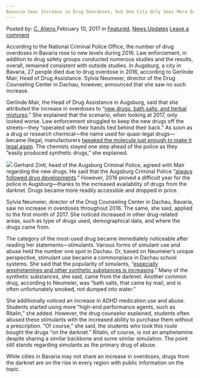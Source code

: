 ```yaml
---
Bavaria Sees Increase in Drug Overdoses, but One City Only Sees More Darknet Drugs
---
```

<article class="post-listing post-18067 post type-post status-publish format-standard has-post-thumbnail hentry category-deepdot-news category-news-updates tag-bavaria tag-city tag-darknet tag-drug tag-drugs tag-increase tag-overdoses tag-sees">
    <div class="post-inner">
        <span>Posted by: <a href="https://www.deepdotweb.com/author/caliens/" title="">C. Aliens </a></span>
    <span>February 10, 2017</span>
    <span>in <a href="https://www.deepdotweb.com/category/deepdot-news/" rel="category tag">Featured</a>, <a href="https://www.deepdotweb.com/category/news-updates/" rel="category tag">News Updates</a></span>
    <span><a href="https://www.deepdotweb.com/2017/02/10/bavaria-sees-increase-drug-overdoses-one-city-sees-darknet-drugs/#respond">Leave a comment</a></span>
    </p>
    <div class="clear"></div>
    <div class="entry">
    <p>According to the National Criminal Police Office, the number of drug overdoses in Bavaria rose to new levels during 2016. Law enforcement, in addition to drug safety groups conducted numerous studies and the results, overall, remained consistent with outside studies. In Augsburg, a city in Bavaria, 27 people died due to drug overdose in 2016, according to Gerlinde Mair, Head of Drug Assistance. Sylvia Neumeier, director of the Drug Counseling Center in Dachau, however, announced that she saw no such increase.</p>
    <p>Gerlinde Mair, the Head of Drug Assistance in Augsburg, said that she attributed the increase in overdoses to “<a href="https://www.deepdotweb.com/2016/12/29/analogs-darknet-killing-growing-number-bavarian-citizens/">new drugs, bath salts, and herbal mixtures</a>.” She explained that the scenario, when looking at 2017, only looked worse. Law enforcement struggled to keep the new drugs off the streets—they “operated with their hands tied behind their back.” As soon as a drug or research chemical—the name used for quasi-legal drugs—became illegal, manufacturers <a href="https://www.deepdotweb.com/2016/10/05/dea-places-fentanyl-analog-schedule/">tweaked the molecule just enough to make it legal again</a>. The chemists stayed one step ahead of the police as they “easily produced synthetic drugs,” she explained.</p>
    <p><img class="wp-image-18072 aligncenter" src="https://www.deepdotweb.com/wp-content/uploads/2017/02/word-image-18.jpeg" srcset="https://www.deepdotweb.com/wp-content/uploads/2017/02/word-image-18.jpeg 572w, https://www.deepdotweb.com/wp-content/uploads/2017/02/word-image-18-300x169.jpeg 300w" sizes="(max-width: 572px) 100vw, 572px"/> Gerhard Zintl, head of the Augsburg Criminal Police, agreed with Mair regarding the new drugs. He said that the Augsburg Criminal Police “<a href="http://www.augsburger-allgemeine.de/augsburg/Zahl-der-Drogentoten-steigt-deutlich-id40008832.html">always followed drug developments</a>.” However, 2016 proved a difficult year for the police in Augsburg—thanks to the increased availability of drugs from the darknet. Drugs became more readily accessible and dropped in price.</p>
    <p>Sylvia Neumeier, director of the Drug Counseling Center in Dachau, Bavaria, saw no increase in overdoses throughout 2016. The same, she said, applied to the first month of 2017. She noticed increased in other drug-related areas, such as type of drugs used, demographical data, and where the drugs came from.</p>
    <p>The category of the most-used drug became immediately noticeable after reading her statements—stimulants. Various forms of simulant use and abuse held the number one spot in Dachau. Or, based on Neumeier&#8217;s unique perspective, stimulant use became a commonplace in Dachau school systems. She said that the popularity of simulants, “<a href="https://www.merkur.de/lokales/dachau/dachau-ort28553/rauschgiftkriminalitaet-auf-schulhoefen-nimmt-zu-7320723.html">especially amphetamines and other synthetic substances is increasing</a>.&#8221; Many of the synthetic substances, she said, came from the darknet. Another common drug, according to Neumeier, was “bath salts, that came by mail, and is often unfortunately smoked, not dumped into water.”</p>
    <p>She additionally noticed an increase in ADHD medication use and abuse. Students started using more “high-end performance agents, such as Ritalin,” she added. However, the drug counselor explained, students often abused these stimulants with the increased ability to purchase them without a prescription. “Of course,” she said, the students who took this route bought the drugs “on the darknet.” Ritalin, of course, is not an amphetamine despite sharing a similar backbone and some similar simulation. The point still stands regarding simulants as the primary drug of abuse.</p>
    <p>While cities in Bavaria may not share an increase in overdoses, drugs from the darknet are on the rise in every region with public information on the topic.</p>
    </div>
    <span style="display:none"><a href="https://www.deepdotweb.com/tag/bavaria/" rel="tag">bavaria</a> <a href="https://www.deepdotweb.com/tag/city/" rel="tag">city</a> <a href="https://www.deepdotweb.com/tag/darknet/" rel="tag">darknet</a> <a href="https://www.deepdotweb.com/tag/drug/" rel="tag">drug</a> <a href="https://www.deepdotweb.com/tag/drugs/" rel="tag">drugs</a> <a href="https://www.deepdotweb.com/tag/increase/" rel="tag">increase</a> <a href="https://www.deepdotweb.com/tag/overdoses/" rel="tag">overdoses</a> <a href="https://www.deepdotweb.com/tag/sees/" rel="tag">sees</a></span> <span style="display:none" class="updated">2017-02-10</span>
    <div style="display:none" class="vcard author" itemprop="author" itemscope itemtype="http://schema.org/Person"><strong class="fn" itemprop="name"><a href="https://www.deepdotweb.com/author/caliens/" title="Posts by C. Aliens" rel="author">C. Aliens</a></strong></div>
    </div>
</article>

